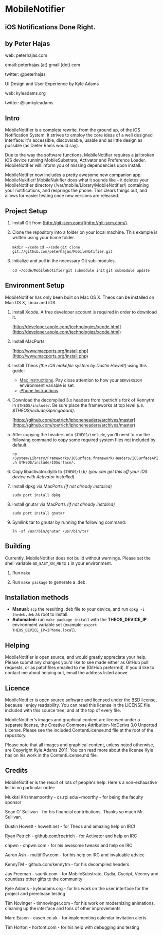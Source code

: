 MobileNotifier
==============
iOS Notifications Done Right.
----------------------------

by Peter Hajas
--------------
web: peterhajas.com

email: peterhajas (at) gmail (dot) com

twitter: @peterhajas

UI Design and User Experience by Kyle Adams

web: kyleadams.org

twitter: @iamkyleadams

Intro
-----

MobileNotifier is a complete rewrite, from the ground up, of the iOS Notification System. It strives to employ the core ideas of a well designed interface: it's accessible, discoverable, usable and as little design as possible (as Dieter Rams would say).

Due to the way the software functions, MobileNotifier requires a jailbroken iOS device running MobileSubstrate, Activator and Preference Loader. MobileNotifier will inform you of missing dependencies upon install.

MobileNotifier now includes a pretty awesome new companion app: MobileNukifier! MobileNukifier does what it sounds like - it deletes your MobileNotifier directory (/var/mobile/Library/MobileNotifier/) containing your notifications, and resprings the phone. This clears things out, and allows for easier testing once new versions are released.

Project Setup
-------------

1. Install Git from [http://git-scm.com/](http://git-scm.com/).

2. Clone the repository into a folder on your local machine. This example is written using your home folder.

    `mkdir ~/code`
    `cd ~/code`
    `git clone git://github.com/peterhajas/MobileNotifier.git`

3. Initialize and pull in the necessary Git sub-modules.

    `cd ~/code/MobileNotifier`
    `git submodule init`
    `git submodule update`

Environment Setup
-----------------

MobileNotifier has only been built on Mac OS X. Theos can be installed on Mac OS X, Linux and iOS.

1. Install Xcode. A free developer account is required in order to download it.

    [http://developer.apple.com/technologies/xcode.html](http://developer.apple.com/technologies/xcode.html)

2. Install MacPorts

    [http://www.macports.org/install.php](http://www.macports.org/install.php)

3. Install Theos *(the iOS makefile system by Dustin Howett)* using this guide:

    - [Mac Instructions](http://iphonedevwiki.net/index.php/Theos/Getting_Started#For_Mac_OS_X). Pay close attention to how your `SDKVERSION` environment variable is set.
    - [iPhone Instructions](http://iphonedevwiki.net/index.php/Theos/Getting_Started#On_iOS)

4. Download the decompiled 3.x headers from rpetrich's fork of Kennytm in `$THEOS/include/`. Be sure place the frameworks at top level *(i.e. $THEOS/include/Springboard)*.

    [https://github.com/rpetrich/iphoneheaders/archives/master](https://github.com/rpetrich/iphoneheaders/archives/master)

5. After copying the headers into ``$THEOS/include``, you'll need to run the following command to copy some required system files not included by default.

    `cp /System/Library/Frameworks/IOSurface.framework/Headers/IOSurfaceAPI.h $THEOS/include/IOSurface/.`

6. Copy libactivator.dylib to ``$THEOS/lib/`` *(you can get this off your iOS device with Activator installed)*

7. Install dpkg via MacPorts *(if not already installed)*

    `sudo port install dpkg`

8. Install gnutar via MacPorts *(if not already installed)*

    `sudo port install gnutar`

9. Symlink tar to gnutar by running the following command:

    `ln -sf /usr/bin/gnutar /usr/bin/tar`

Building
--------

Currently, MobileNotifier does not build without warnings. Please set the shell variable `GO_EASY_ON_ME` to `1` in your environment.

1. Run `make`

2. Run `make package` to generate a .deb.

Installation methods
--------------------

 - **Manual:** `scp` the resulting .deb file to your device, and run `dpkg -i thedeb.deb` as root to install.
 - **Automated:** run `make package install` with the **THEOS_DEVICE_IP** environment variable set (example: `export THEOS_DEVICE_IP=iPhone.local`).

Helping
-------

MobileNotifier is open source, and would greatly appreciate your help. Please submit any changes you'd like to see made either as GitHub pull requests, or as patchfiles emailed to me (GitHub preferred). If you'd like to contact me about helping out, email the address listed above.

Licence
-------

MobileNotifier is open source software and licensed under the BSD license, because I enjoy readability. You can read this license in the LICENSE file included with this source tree, and at the top of every file.

MobileNotifier's images and graphical content are licensed under a separate license, the Creative Commons Attribution-NoDerivs 3.0 Unported License. Please see the included ContentLicense.md file at the root of the repository.

Please note that all images and graphical content, unless noted otherwise, are Copyright Kyle Adams 2011. You can read more about the license Kyle has on his work in the ContentLicense.md file.

Credits
-------

MobileNotifier is the result of lots of people's help. Here's a non-exhaustive list in no particular order:


Mukkai Krishnamoorthy - cs.rpi.edu/~moorthy - for being the faculty sponsor

Sean O' Sullivan - for his financial contributions. Thanks so much Mr. Sullivan.

Dustin Howett - howett.net - for Theos and amazing help on IRC!

Ryan Petrich - github.com/rpetrich - for Activator and help on IRC

chpwn - chpwn.com - for his awesome tweaks and help on IRC

Aaron Ash - multifl0w.com - for his help on IRC and invaluable advice

KennyTM - github.com/kennytm - for his decompiled headers

Jay Freeman - saurik.com - for MobileSubstrate, Cydia, Cycript, Veency and countless other gifts to the community

Kyle Adams - kyleadams.org - for his work on the user interface for the project and prerelease testing

Tim Novinger - timnovinger.com - for his work on modernizing animations, cleaning up the interface and tons of other improvements

Marc Easen - easen.co.uk - for implementing calendar invitation alerts

Tim Horton - hortont.com - for his help with debugging and testing

